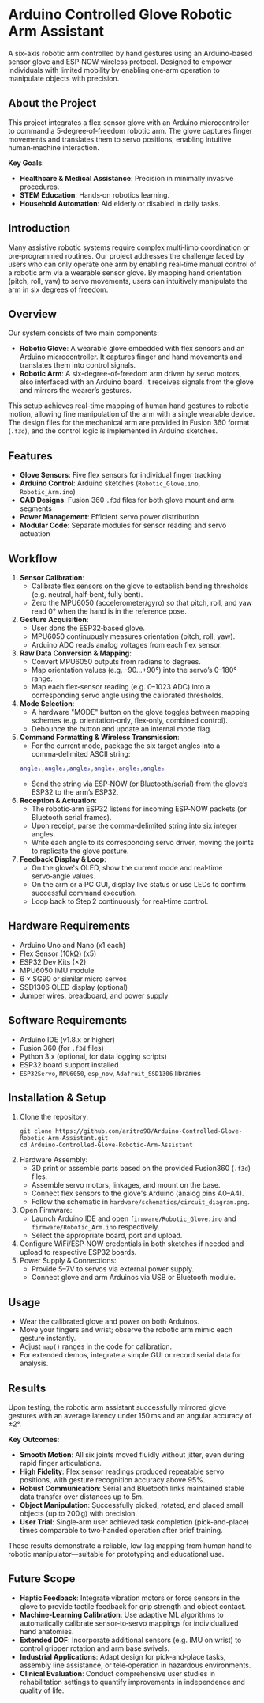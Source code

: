 # Arduino Controlled Glove Robotic Arm Assistant

A six-axis robotic arm controlled by hand gestures using an Arduino-based sensor glove and ESP‑NOW wireless protocol. Designed to empower individuals with limited mobility by enabling one‑arm operation to manipulate objects with precision.

## About the Project
This project integrates a flex‑sensor glove with an Arduino microcontroller to command a 5‑degree‑of‑freedom robotic arm. The glove captures finger movements and translates them to servo positions, enabling intuitive human‑machine interaction.

**Key Goals**:
- **Healthcare & Medical Assistance**: Precision in minimally invasive procedures.
- **STEM Education**: Hands‑on robotics learning.
- **Household Automation**: Aid elderly or disabled in daily tasks.

## Introduction
Many assistive robotic systems require complex multi‑limb coordination or pre‑programmed routines. Our project addresses the challenge faced by users who can only operate one arm by enabling real‑time manual control of a robotic arm via a wearable sensor glove. By mapping hand orientation (pitch, roll, yaw) to servo movements, users can intuitively manipulate the arm in six degrees of freedom.

## Overview
Our system consists of two main components:
* **Robotic Glove**: A wearable glove embedded with flex sensors and an Arduino microcontroller. It captures finger and hand movements and translates them into control signals.
* **Robotic Arm**: A six-degree-of-freedom arm driven by servo motors, also interfaced with an Arduino board. It receives signals from the glove and mirrors the wearer’s gestures.

This setup achieves real-time mapping of human hand gestures to robotic motion, allowing fine manipulation of the arm with a single wearable device. The design files for the mechanical arm are provided in Fusion 360 format (`.f3d`), and the control logic is implemented in Arduino sketches.

## Features
- **Glove Sensors**: Five flex sensors for individual finger tracking
- **Arduino Control**: Arduino sketches (`Robotic_Glove.ino`, `Robotic_Arm.ino`)
- **CAD Designs**: Fusion 360 `.f3d` files for both glove mount and arm segments
- **Power Management**: Efficient servo power distribution
- **Modular Code**: Separate modules for sensor reading and servo actuation

## Workflow
1. **Sensor Calibration**:
   * Calibrate flex sensors on the glove to establish bending thresholds (e.g. neutral, half‑bent, fully bent).
   * Zero the MPU6050 (accelerometer/gyro) so that pitch, roll, and yaw read 0° when the hand is in the reference pose.
2. **Gesture Acquisition**:
   * User dons the ESP32‑based glove.
   * MPU6050 continuously measures orientation (pitch, roll, yaw).
   * Arduino ADC reads analog voltages from each flex sensor.
3. **Raw Data Conversion & Mapping**:
   * Convert MPU6050 outputs from radians to degrees.
   * Map orientation values (e.g. –90…+90°) into the servo’s 0–180° range.
   * Map each flex‑sensor reading (e.g. 0–1023 ADC) into a corresponding servo angle using the calibrated thresholds.
4. **Mode Selection**:
   * A hardware "MODE" button on the glove toggles between mapping schemes (e.g. orientation‑only, flex‑only, combined control).
   * Debounce the button and update an internal mode flag.
5. **Command Formatting & Wireless Transmission**:
   * For the current mode, package the six target angles into a comma‑delimited ASCII string:
   ```matlab
   angle₁,angle₂,angle₃,angle₄,angle₅,angle₆
   ```
   * Send the string via ESP‑NOW (or Bluetooth/serial) from the glove’s ESP32 to the arm’s ESP32.
6. **Reception & Actuation**:
   * The robotic‑arm ESP32 listens for incoming ESP‑NOW packets (or Bluetooth serial frames).
   * Upon receipt, parse the comma‑delimited string into six integer angles.
   * Write each angle to its corresponding servo driver, moving the joints to replicate the glove posture.
7. **Feedback Display & Loop**:
   * On the glove's OLED, show the current mode and real‑time servo‑angle values.
   * On the arm or a PC GUI, display live status or use LEDs to confirm successful command execution.
   * Loop back to Step 2 continuously for real‑time control.

## Hardware Requirements
- Arduino Uno and Nano (x1 each)
- Flex Sensor (10kΩ) (x5)
- ESP32 Dev Kits (×2)
- MPU6050 IMU module
- 6 × SG90 or similar micro servos
- SSD1306 OLED display (optional)
- Jumper wires, breadboard, and power supply

## Software Requirements
- Arduino IDE (v1.8.x or higher)
- Fusion 360 (for `.f3d` files)
- Python 3.x (optional, for data logging scripts)
- ESP32 board support installed
- `ESP32Servo`, `MPU6050`, `esp_now`, `Adafruit_SSD1306` libraries

## Installation & Setup
1. Clone the repository:
   ```
   git clone https://github.com/aritro98/Arduino-Controlled-Glove-Robotic-Arm-Assistant.git
   cd Arduino-Controlled-Glove-Robotic-Arm-Assistant
   ```
2. Hardware Assembly:
   - 3D print or assemble parts based on the provided Fusion360 (`.f3d`) files.
   - Assemble servo motors, linkages, and mount on the base.
   - Connect flex sensors to the glove's Arduino (analog pins A0–A4).
   - Follow the schematic in `hardware/schematics/circuit_diagram.png`.
3. Open Firmware:
   - Launch Arduino IDE and open `firmware/Robotic_Glove.ino` and `firmware/Robotic_Arm.ino` respectively.
   - Select the appropriate board, port and upload.
4. Configure WiFi/ESP‑NOW credentials in both sketches if needed and upload to respective ESP32 boards.
5. Power Supply & Connections:
   - Provide 5–7V to servos via external power supply.
   - Connect glove and arm Arduinos via USB or Bluetooth module.

## Usage
- Wear the calibrated glove and power on both Arduinos.
- Move your fingers and wrist; observe the robotic arm mimic each gesture instantly.
- Adjust `map()` ranges in the code for calibration.
- For extended demos, integrate a simple GUI or record serial data for analysis.

## Results
Upon testing, the robotic arm assistant successfully mirrored glove gestures with an average latency under 150 ms and an angular accuracy of ±2°.

**Key Outcomes**:
- **Smooth Motion**: All six joints moved fluidly without jitter, even during rapid finger articulations.
- **High Fidelity**: Flex sensor readings produced repeatable servo positions, with gesture recognition accuracy above 95%.
- **Robust Communication**: Serial and Bluetooth links maintained stable data transfer over distances up to 5m.
- **Object Manipulation**: Successfully picked, rotated, and placed small objects (up to 200 g) with precision.
- **User Trial**: Single‑arm user achieved task completion (pick-and-place) times comparable to two‑handed operation after brief training.

These results demonstrate a reliable, low‑lag mapping from human hand to robotic manipulator—suitable for prototyping and educational use.

## Future Scope
- **Haptic Feedback**: Integrate vibration motors or force sensors in the glove to provide tactile feedback for grip strength and object contact.
- **Machine‑Learning Calibration**: Use adaptive ML algorithms to automatically calibrate sensor‑to‑servo mappings for individualized hand anatomies.
- **Extended DOF**: Incorporate additional sensors (e.g. IMU on wrist) to control gripper rotation and arm base swivels.
- **Industrial Applications**: Adapt design for pick‑and‑place tasks, assembly line assistance, or tele‑operation in hazardous environments.
- **Clinical Evaluation**: Conduct comprehensive user studies in rehabilitation settings to quantify improvements in independence and quality of life.